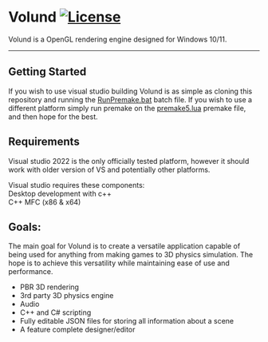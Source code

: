 # Volund [![License](https://img.shields.io/badge/licence-MIT-green)](https://github.com/Kaj9296/Volund-2/LICENCE)


Volund is a OpenGL rendering engine designed for Windows 10/11.

***

## Getting Started

If you wish to use visual studio building Volund is as simple as cloning this repository and running the [RunPremake.bat](https://github.com/Kaj9296/Volund-2/blob/main/RunPremake.bat) batch file. If you wish to use a different platform simply run premake on the [premake5.lua](https://github.com/Kaj9296/Volund-2/blob/main/premake5.lua) premake file, and then hope for the best.

## Requirements

Visual studio 2022 is the only officially tested platform, however it should work with older version of VS and potentially other platforms.

Visual studio requires these components:  
Desktop development with c++  
C++ MFC (x86 & x64)  

## Goals:

The main goal for Volund is to create a versatile application capable of being used for anything from making games to 3D physics simulation. The hope is to achieve this versatility while maintaining ease of use and performance.

- PBR 3D rendering
- 3rd party 3D physics engine
- Audio 
- C++ and C# scripting
- Fully editable JSON files for storing all information about a scene
- A feature complete designer/editor
